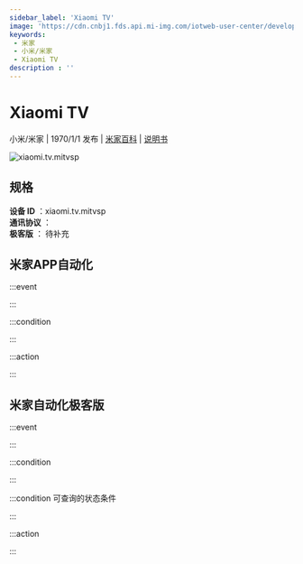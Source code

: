 ```yaml
---
sidebar_label: 'Xiaomi TV'
image: 'https://cdn.cnbj1.fds.api.mi-img.com/iotweb-user-center/developer_1679047615890KKxKmK85.png?GalaxyAccessKeyId=AKVGLQWBOVIRQ3XLEW&Expires=9223372036854775807&Signature=qfMnKbfayP+w3r+eBbKBsb3fP7s='
keywords: 
 - 米家
 - 小米/米家
 - Xiaomi TV
description : ''
---
```

# Xiaomi TV

小米/米家 | 1970/1/1 发布 | [米家百科](https://home.mi.com/webapp/content/baike/product/index.html?model=xiaomi.tv.mitvsp) | [说明书](https://home.mi.com/views/introduction.html?model=xiaomi.tv.mitvsp&region=cn)

![xiaomi.tv.mitvsp](https://cdn.cnbj1.fds.api.mi-img.com/iotweb-user-center/developer_1679047615890KKxKmK85.png?GalaxyAccessKeyId=AKVGLQWBOVIRQ3XLEW&Expires=9223372036854775807&Signature=qfMnKbfayP+w3r+eBbKBsb3fP7s=)

## 规格  
> 
**设备 ID** ：xiaomi.tv.mitvsp  
**通讯协议** ：  
**极客版**  ： 待补充 


## 米家APP自动化  

:::event  

:::

:::condition  

:::

:::action   

:::

## 米家自动化极客版  

:::event  

:::

:::condition  

:::

:::condition 可查询的状态条件  

:::

:::action  

:::

        
